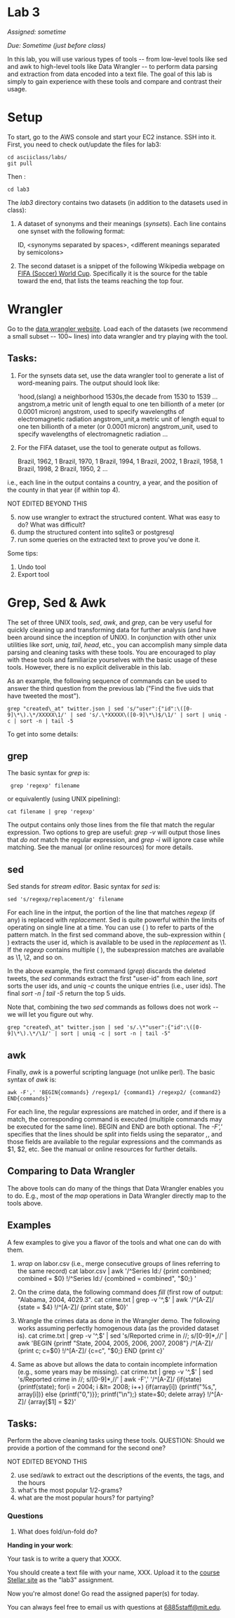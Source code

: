# Lab 3

*Assigned: sometime*

*Due: Sometime (just before class)*

In this lab, you will use various types of tools -- from low-level tools like sed and awk to high-level tools like Data Wrangler -- to perform data parsing and extraction from data encoded into a text file.  The goal of this lab is simply to gain experience with these tools and compare and contrast their usage.


# Setup

To start, go to the AWS console and start your EC2 instance.  SSH into it.
First, you need to check out/update the files for lab3:

    cd asciiclass/labs/
    git pull

Then :

    cd lab3

The _lab3_ directory contains two datasets (in addition to the datasets used in class):

1. A dataset of synonyms and their meanings (_synsets_). Each line contains one synset with the following format:

    ID, &lt;synonyms separated by spaces&gt;, &lt;different meanings separated by semicolons&gt;

1. The second dataset is a snippet of the following Wikipedia webpage on [FIFA (Soccer) World Cup](http://en.wikipedia.org/wiki/FIFA_World_Cup).
Specifically it is the source for the table toward the end, that lists the teams reaching the top four. 

# Wrangler

Go to the [data wrangler website](http://vis.stanford.edu/wrangler/app/).  Load each of the datasets (we recommend a small subset -- 100~ lines) into data wrangler and try playing with the tool.

## Tasks:

1. For the synsets data set, use the data wrangler tool to generate a list of word-meaning pairs. The output should look like:

    'hood,(slang) a neighborhood
    1530s,the decade from 1530 to 1539
    ...
    angstrom,a metric unit of length equal to one ten billionth of a meter (or 0.0001 micron)
    angstrom, used to specify wavelengths of electromagnetic radiation
    angstrom\_unit,a metric unit of length equal to one ten billionth of a meter (or 0.0001 micron)
    angstrom\_unit, used to specify wavelengths of electromagnetic radiation
    ...

2. For the FIFA dataset, use the tool to generate output as follows.

    Brazil, 1962, 1
    Brazil, 1970, 1
    Brazil, 1994, 1
    Brazil, 2002, 1
    Brazil, 1958, 1
    Brazil, 1998, 2
    Brazil, 1950, 2
    ...

i.e., each line in the output contains a country, a year, and the position of the county in that year (if within top 4).


NOT EDITED BEYOND THIS

5. now use wrangler to extract the structured content.  What was easy to do?  What was difficult?
6. dump the structured content into sqlite3 or postgresql
1. run some queries on the extracted text to prove you've done it.


Some tips:

1. Undo tool
1. Export tool

# Grep, Sed & Awk

The set of three UNIX tools, _sed_, _awk_, and _grep_, can be very useful for quickly cleaning up and transforming data for further analysis
(and have been around since the inception of UNIX). 
In conjunction with other unix utilities like _sort_, _uniq_, _tail_, _head_, etc., you can accomplish many simple data parsing and cleaning 
tasks with these tools. 
You are encouraged to play with these tools and familiarize yourselves with the basic usage of these tools. However, there is no explicit 
deliverable in this lab.

As an example, the following sequence of commands can be used to answer the third question from the previous lab ("Find the five uids that have tweeted the most").

	grep "created\_at" twitter.json | sed 's/"user":{"id":\([0-9]\*\).\*/XXXXX\1/' | sed 's/.\*XXXXX\([0-9]\*\)$/\1/' | sort | uniq -c | sort -n | tail -5

To get into some details:

## grep

The basic syntax for _grep_ is: 

	 grep 'regexp' filename

or equivalently (using UNIX pipelining):

	cat filename | grep 'regexp'

The output contains only those lines from the file that match the regular expression. Two options to grep are useful: _grep -v_ will output those lines that
_do not_ match the regular expression, and _grep -i_ will ignore case while matching. See the manual (or online resources) for more details.

## sed
Sed stands for _stream editor_. Basic syntax for _sed_ is:

	sed 's/regexp/replacement/g' filename

For each line in the intput, the portion of the line that matches _regexp_ (if any) is replaced with _replacement_. Sed is quite powerful within the limits of
operating on single line at a time. You can use \( \) to refer to parts of the pattern match. In the first sed command above, the sub-expression within \( \)
extracts the user id, which is available to be used in the _replacement_ as \1. If the _regexp_ contains multiple \( \), the subexpression matches are available
as \1, \2, and so on.

In the above example, the first command (_grep_) discards the deleted tweets, the _sed_ commands extract the first "user-id" from each line, _sort_ sorts the user ids, and _uniq -c_ counts the unique entries (i.e., user ids). The final _sort -n | tail -5_ return the top 5 uids.

Note that, combining the two _sed_ commands as follows does not work -- we will let you figure out why.

	grep "created\_at" twitter.json | sed 's/.\*"user":{"id":\([0-9]\*\).\*/\1/' | sort | uniq -c | sort -n | tail -5"

## awk 

Finally, _awk_ is a powerful scripting language (not unlike perl). The basic syntax of _awk_ is: 

	awk -F',' 'BEGIN{commands} /regexp1/ {command1} /regexp2/ {command2} END{commands}' 

For each line, the regular expressions are matched in order, and if there is a match, the corresponding command is executed (multiple commands may be executed
for the same line). BEGIN and END are both optional. The _-F','_ specifies that the lines should be _split_ into fields using the separator _,_, and those fields are available to the regular
expressions and the commands as $1, $2, etc. See the manual or online resources for further details. 

## Comparing to Data Wrangler

The above tools can do many of the things that Data Wrangler enables you to do. E.g., most of the _map_ operations in Data Wrangler directly map to the tools above.

## Examples 

A few examples to give you a flavor of the tools and what one can do with them.

1. _wrap_ on labor.csv (i.e., merge consecutive groups of lines referring to the same record)
	cat labor.csv | awk '/^Series Id:/ {print combined; combined = $0} !/^Series Id:/ {combined = combined", "$0;} '

1. On the crime data, the following command does _fill_ (first row of output: "Alabama, 2004, 4029.3".
	cat crime.txt | grep -v '^,$' | awk '/^[A-Z]/ {state = $4} !/^[A-Z]/ {print state, $0}'

1. Wrangle the crimes data as done in the Wrangler demo. The following works assuming perfectly homogenous data (as the provided dataset is).
	cat crime.txt | grep -v '^,$' | sed 's/Reported crime in //; s/[0-9]\*,//' | awk 'BEGIN {printf "State, 2004, 2005, 2006, 2007, 2008"} /^[A-Z]/ {print c; c=$0} !/^[A-Z]/ {c=c", "$0;} END {print c}'

1. Same as above but allows the data to contain incomplete information (e.g., some years may be missing).
	cat crime.txt | grep -v '^,$' | sed 's/Reported crime in //; s/[0-9]\*,//' | awk -F',' '/^[A-Z]/ {if(state) {printf(state); for(i = 2004; i &lt= 2008; i++) {if(array[i]) {printf("%s,", array[i])} else {printf("0,")}}; printf("\n");} state=$0; delete array} !/^[A-Z]/ {array[$1] = $2}'
    
## Tasks:

Perform the above cleaning tasks using these tools. QUESTION: Should we provide a portion of the command for the second one?


NOT EDITED BEYOND THIS

2. use sed/awk to extract out the descriptions of the events, the tags, and the hours
3. what's the most popular 1/2-grams?
4. what are the most popular hours?  for partying?



### Questions

1. What does fold/un-fold do?


**Handing in your work**:

Your task is to write a query that XXXX.

You should create a text file with your name, XXX.  Upload it to the [course Stellar site](http://stellar.mit.edu/S/course/6/fa13/6.885/) as the "lab3" assignment.

Now you're almost done!  Go read the assigned paper(s) for today.

You can always feel free to email us with questions at [6885staff@mit.edu](mailto:6885staff@mit.edu).

